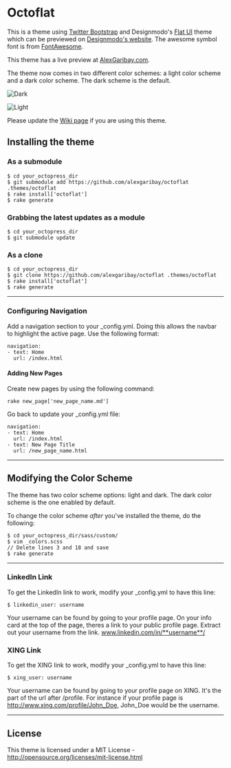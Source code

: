 Octoflat
======

This is a theme using [Twitter Bootstrap](http://twitter.github.io/bootstrap/) and Designmodo's [Flat UI](https://github.com/designmodo/Flat-UI) theme which can be previewed on [Designmodo's website](http://designmodo.com/flat-free/). The awesome symbol font is from [FontAwesome](http://fontawesome.io).

This theme has a live preview at [AlexGaribay.com](http://alexgaribay.com).

The theme now comes in two different color schemes: a light color scheme and a dark color scheme. The dark scheme is the default.

![Dark](https://dl.dropboxusercontent.com/u/11594277/octoflat/dark.png)

![Light](https://dl.dropboxusercontent.com/u/11594277/octoflat/light.png)

Please update the [Wiki page](https://github.com/alexgaribay/octoflat/wiki/Sites-Using-Octoflat) if you are using this theme.

## Installing the theme

### As a submodule ###

````
$ cd your_octopress_dir
$ git submodule add https://github.com/alexgaribay/octoflat .themes/octoflat
$ rake install['octoflat']
$ rake generate
````

### Grabbing the latest updates as a module ####

````
$ cd your_octopress_dir
$ git submodule update
````

### As a clone ###
````
$ cd your_octopress_dir
$ git clone https://github.com/alexgaribay/octoflat .themes/octoflat
$ rake install['octoflat']
$ rake generate
````

---------

### Configuring Navigation ###
Add a navigation section to your _config.yml. Doing this allows the navbar to highlight the active page. Use the following format:

````
navigation:
- text: Home
  url: /index.html
````

#### Adding New Pages ####

Create new pages by using the following command:

````
rake new_page['new_page_name.md']
````

Go back to update your _config.yml file:

````
navigation:
- text: Home
  url: /index.html
- text: New Page Title
  url: /new_page_name.html
````

---------

## Modifying the Color Scheme ##

The theme has two color scheme options: light and dark. The dark color scheme is the one enabled by default.

To change the color scheme *after* you've installed the theme, do the following:

````
$ cd your_octopress_dir/sass/custom/
$ vim _colors.scss
// Delete lines 3 and 18 and save
$ rake generate
````
---------

### LinkedIn Link ###

To get the LinkedIn link to work, modify your _config.yml to have this line:

````
$ linkedin_user: username
````
Your username can be found by going to your profile page. On your info card at the top of the page, theres a link to your public profile page. 
Extract out your username from the link.
www.linkedin.com/in/**username**/

### XING Link ###
To get the XING link to work, modify your _config.yml to have this line:

```
$ xing_user: username
```

Your username can be found by going to your profile page on XING. It's the part of the url after /profile.
For instance if your profile page is http://www.xing.com/profile/John_Doe, John_Doe would be the username.

---------

## License ##
This theme is licensed under a MIT License - http://opensource.org/licenses/mit-license.html
